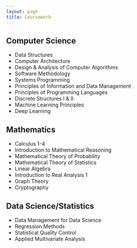 ```yaml
---
layout: page
title: Coursework
---
```


## Computer Science
- Data Structures
- Computer Architecture
- Design & Analysis of Computer Algorithms
- Software Methodology
- Systems Programming
- Principles of Information and Data Management
- Principles of Programming Languages
- Discrete Structures I & II
- Machine Learning Principles
- Deep Learning

## Mathematics
- Calculus 1-4
- Introduction to Mathematical Reasoning
- Mathematical Theory of Probability
- Mathematical Theory of Statistics
- Linear Algebra
- Introduction to Real Analysis 1
- Graph Theory
- Cryptography

## Data Science/Statistics
- Data Management for Data Science
- Regression Methods
- Statistical Quality Control
- Applied Multivariate Analysis

